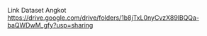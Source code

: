 Link Dataset Angkot https://drive.google.com/drive/folders/1b8jTxL0nyCvzX89lBQQa-baQWDwM_gfy?usp=sharing
